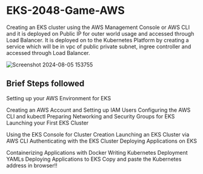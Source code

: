 # EKS-2048-Game-AWS
 Creating an EKS cluster using the AWS Management Console or AWS CLI and it is deployed on Public IP for outer world usage and accessed through Load Balancer. It is deployed on to the Kubernetes Platform by creating a service which will be in vpc of public private subnet, ingree controller and accessed through Load Balancer.


![Screenshot 2024-08-05 153755](https://github.com/user-attachments/assets/7c8fd7cd-835a-4972-b00e-dd0482ec7b11)


## Brief Steps followed

Setting up your AWS Environment for EKS

Creating an AWS Account and Setting up IAM Users
Configuring the AWS CLI and kubectl
Preparing Networking and Security Groups for EKS
Launching your First EKS Cluster

Using the EKS Console for Cluster Creation
Launching an EKS Cluster via AWS CLI
Authenticating with the EKS Cluster
Deploying Applications on EKS

Containerizing Applications with Docker
Writing Kubernetes Deployment YAMLs
Deploying Applications to EKS
Copy and paste the Kubernetes address in browser!!
